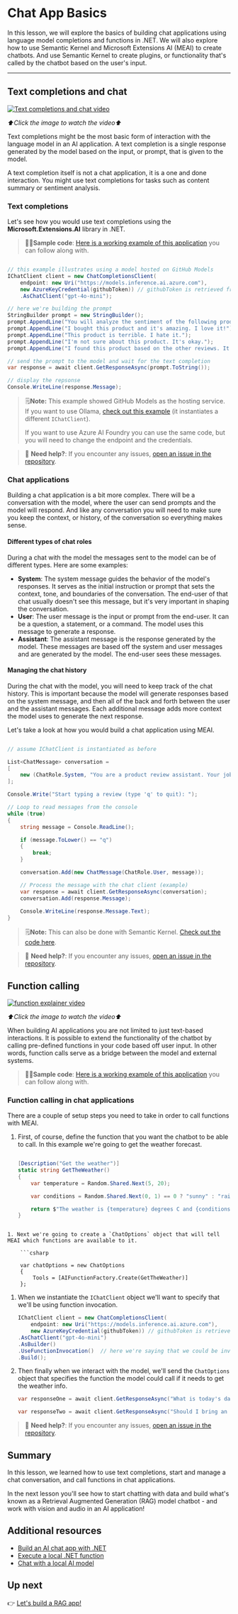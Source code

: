 # Chat App Basics

In this lesson, we will explore the basics of building chat applications using language model completions and functions in .NET. We will also explore how to use Semantic Kernel and Microsoft Extensions AI (MEAI) to create chatbots. And use Semantic Kernel to create plugins, or functionality that's called by the chatbot based on the user's input.

---

## Text completions and chat

[![Text completions and chat video](./images/LIM_GAN_03_thumb_w480.png)](https://aka.ms/genainnet/videos/lesson3-chat)

_⬆️Click the image to watch the video⬆️_

Text completions might be the most basic form of interaction with the language model in an AI application. A text completion is a single response generated by the model based on the input, or prompt, that is given to the model.

A text completion itself is not a chat application, it is a one and done interaction. You might use text completions for tasks such as content summary or sentiment analysis.

### Text completions

Let's see how you would use text completions using the **Microsoft.Extensions.AI** library in .NET. 

> 🧑‍💻**Sample code**: [Here is a working example of this application](./src/BasicChat-01MEAI/) you can follow along with.

```csharp

// this example illustrates using a model hosted on GitHub Models
IChatClient client = new ChatCompletionsClient(
    endpoint: new Uri("https://models.inference.ai.azure.com"),
    new AzureKeyCredential(githubToken)) // githubToken is retrieved from the environment variables
    .AsChatClient("gpt-4o-mini");

// here we're building the prompt
StringBuilder prompt = new StringBuilder();
prompt.AppendLine("You will analyze the sentiment of the following product reviews. Each line is its own review. Output the sentiment of each review in a bulleted list and then provide a generate sentiment of all reviews. ");
prompt.AppendLine("I bought this product and it's amazing. I love it!");
prompt.AppendLine("This product is terrible. I hate it.");
prompt.AppendLine("I'm not sure about this product. It's okay.");
prompt.AppendLine("I found this product based on the other reviews. It worked for a bit, and then it didn't.");

// send the prompt to the model and wait for the text completion
var response = await client.GetResponseAsync(prompt.ToString());

// display the repsonse
Console.WriteLine(response.Message);

```

> 🗒️**Note:** This example showed GitHub Models as the hosting service. If you want to use Ollama, [check out this example](./src/BasicChat-03Ollama/) (it instantiates a different `IChatClient`).
> 
> If you want to use Azure AI Foundry you can use the same code, but you will need to change the endpoint and the credentials.

> 🙋 **Need help?**: If you encounter any issues, [open an issue in the repository](https://github.com/microsoft/Generative-AI-for-beginners-dotnet/issues/new).

### Chat applications

Building a chat application is a bit more complex. There will be a conversation with the model, where the user can send prompts and the model will respond. And like any conversation you will need to make sure you keep the context, or history, of the conversation so everything makes sense.

#### Different types of chat roles

During a chat with the model the messages sent to the model can be of different types. Here are some examples:

* **System**: The system message guides the behavior of the model's responses. It serves as the initial instruction or prompt that sets the context, tone, and boundaries of the conversation. The end-user of that chat usually doesn't see this message, but it's very important in shaping the conversation.
* **User**: The user message is the input or prompt from the end-user. It can be a question, a statement, or a command. The model uses this message to generate a response.
* **Assistant**: The assistant message is the response generated by the model. These messages are based off the system and user messages and are generated by the model. The end-user sees these messages.

#### Managing the chat history

During the chat with the model, you will need to keep track of the chat history. This is important because the model will generate responses based on the system message, and then all of the back and forth between the user and the assistant messages. Each additional message adds more context the model uses to generate the next response.

Let's take a look at how you would build a chat application using MEAI.

```csharp

// assume IChatClient is instantiated as before

List<ChatMessage> conversation =
[
    new (ChatRole.System, "You are a product review assistant. Your job is to help people write great product reviews. Keep asking questions on the person's experience with the product until you have enough information to write a review. Then write the review for them and ask if they are happy with it.")
];

Console.Write("Start typing a review (type 'q' to quit): ");

// Loop to read messages from the console
while (true)
{    
    string message = Console.ReadLine();

    if (message.ToLower() == "q")
    {
        break;
    }

    conversation.Add(new ChatMessage(ChatRole.User, message));

    // Process the message with the chat client (example)
    var response = await client.GetResponseAsync(conversation);
    conversation.Add(response.Message);
    
    Console.WriteLine(response.Message.Text);    
}

```

> 🗒️**Note:** This can also be done with Semantic Kernel. [Check out the code here](./src/BasicChat-02SK/).

> 🙋 **Need help?**: If you encounter any issues, [open an issue in the repository](https://github.com/microsoft/Generative-AI-for-beginners-dotnet/issues/new).

## Function calling

[![function explainer video](./images/LIM_GAN_04_thumb_w480.png)](https://aka.ms/genainnet/videos/lesson3-functioncall)

_⬆️Click the image to watch the video⬆️_

When building AI applications you are not limited to just text-based interactions. It is possible to extend the functionality of the chatbot by calling pre-defined functions in your code based off user input. In other words, function calls serve as a bridge between the model and external systems.

> 🧑‍💻**Sample code**: [Here is a working example of this application](./src/MEAIFunctions/) you can follow along with.

### Function calling in chat applications

There are a couple of setup steps you need to take in order to call functions with MEAI.

1. First, of course, define the function that you want the chatbot to be able to call. In this example we're going to get the weather forecast.

    ```csharp

    [Description("Get the weather")]
    static string GetTheWeather()
    {    
        var temperature = Random.Shared.Next(5, 20);

        var conditions = Random.Shared.Next(0, 1) == 0 ? "sunny" : "rainy";

        return $"The weather is {temperature} degrees C and {conditions}.";
    }

```

1. Next we're going to create a `ChatOptions` object that will tell MEAI which functions are available to it.

    ```csharp

    var chatOptions = new ChatOptions
    {
        Tools = [AIFunctionFactory.Create(GetTheWeather)]
    };

```

1. When we instantiate the `IChatClient` object we'll want to specify that we'll be using function invocation.

    ```csharp
    IChatClient client = new ChatCompletionsClient(
        endpoint: new Uri("https://models.inference.ai.azure.com"),
        new AzureKeyCredential(githubToken)) // githubToken is retrieved from the environment variables
    .AsChatClient("gpt-4o-mini")
    .AsBuilder()
    .UseFunctionInvocation()  // here we're saying that we could be invoking functions!
    .Build();
    ```

1. Then finally when we interact with the model, we'll send the `ChatOptions` object that specifies the function the model could call if it needs to get the weather info.

    ```csharp
    var responseOne = await client.GetResponseAsync("What is today's date", chatOptions); // won't call the function

    var responseTwo = await client.GetResponseAsync("Should I bring an umbrella with me today?", chatOptions); // will call the function
    ```

> 🙋 **Need help?**: If you encounter any issues, [open an issue in the repository](https://github.com/microsoft/Generative-AI-for-beginners-dotnet/issues/new).

## Summary

In this lesson, we learned how to use text completions, start and manage a chat conversation, and call functions in chat applications.

In the next lesson you'll see how to start chatting with data and build what's known as a Retrieval Augmented Generation (RAG) model chatbot - and work with vision and audio in an AI application!

## Additional resources

- [Build an AI chat app with .NET](https://learn.microsoft.com/dotnet/ai/quickstarts/get-started-openai?tabs=azd&pivots=openai)
- [Execute a local .NET function](https://learn.microsoft.com/dotnet/ai/quickstarts/quickstart-azure-openai-tool?tabs=azd&pivots=openai)
- [Chat with a local AI model](https://learn.microsoft.com/dotnet/ai/quickstarts/quickstart-local-ai)

## Up next

👉 [Let's build a RAG app!](./02-retrieval-augmented-generation.md)
